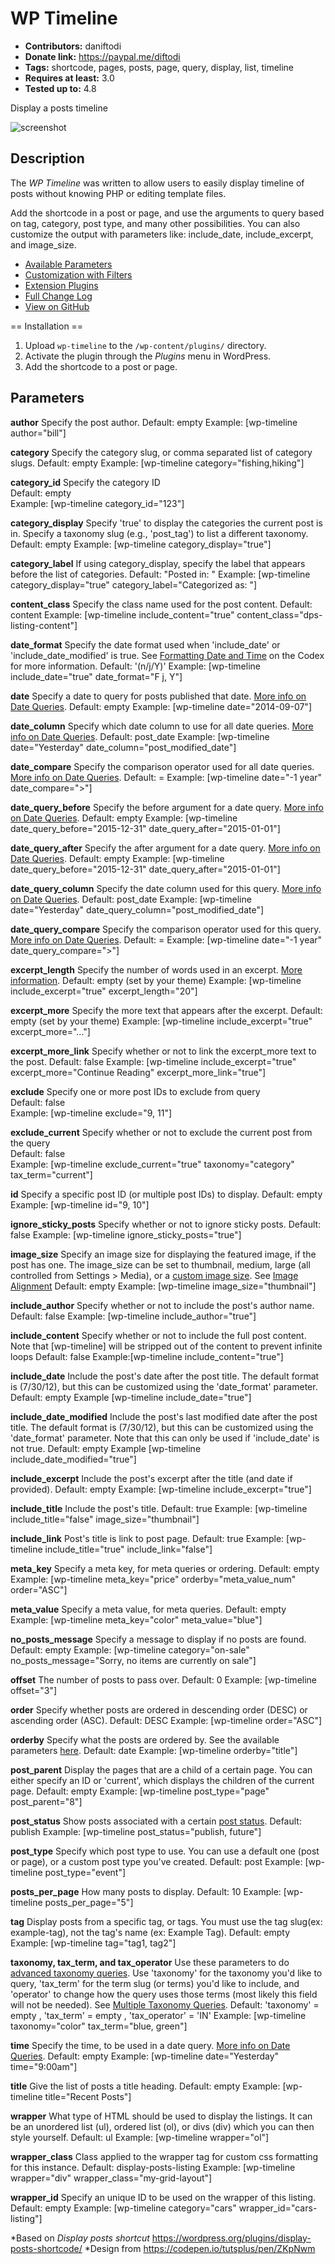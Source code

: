 # WP Timeline #

- **Contributors:** daniftodi
- **Donate link:** https://paypal.me/diftodi
- **Tags:** shortcode, pages, posts, page, query, display, list, timeline
- **Requires at least:** 3.0
- **Tested up to:** 4.8

Display a posts timeline

![screenshot](https://preview.ibb.co/iyWzPm/Screenshot_from_2017_12_17_15_55_23.png)

## Description ##

The *WP Timeline* was written to allow users to easily display timeline of posts without knowing PHP or editing template files.

Add the shortcode in a post or page, and use the arguments to query based on tag, category, post type, and many other possibilities. You can also customize the output with parameters like: include_date, include_excerpt, and image_size.

* [Available Parameters](https://github.com/daniftodi/wp-timeline/blob/master/README.md#parameters)
* [Customization with Filters](https://github.com/daniftodi/wp-timeline/wiki#customization-with-filters)
* [Extension Plugins](https://github.com/daniftodi/wp-timline/wiki#extension-plugins)
* [Full Change Log](https://github.com/daniftodi/wp-timeline/blob/master/CHANGELOG.md)
* [View on GitHub](https://github.com/daniftodi/wp-timeline)

== Installation ==

1. Upload `wp-timeline` to the `/wp-content/plugins/` directory.
1. Activate the plugin through the *Plugins* menu in WordPress.
1. Add the shortcode to a post or page.

## Parameters ##

**author**
Specify the post author.
Default: empty
Example: [wp-timeline author="bill"]

**category**
Specify the category slug, or comma separated list of category slugs.
Default: empty
Example: [wp-timeline category="fishing,hiking"]

**category_id**
Specify the category ID  
Default: empty  
Example: [wp-timeline category_id="123"]

**category_display**
Specify 'true' to display the categories the current post is in. Specify a taxonomy slug (e.g., 'post_tag') to list a different taxonomy.
Default: empty
Example: [wp-timeline category_display="true"]

**category_label**
If using category_display, specify the label that appears before the list of categories.
Default: "Posted in: "
Example: [wp-timeline category_display="true" category_label="Categorized as: "]

**content_class**
Specify the class name used for the post content.
Default: content
Example: [wp-timeline include_content="true" content_class="dps-listing-content"]

**date_format**
Specify the date format used when 'include_date' or 'include_date_modified' is true. See [Formatting Date and Time](http://codex.wordpress.org/Formatting_Date_and_Time) on the Codex for more information.
Default: '(n/j/Y)'
Example: [wp-timeline include_date="true" date_format="F j, Y"]

**date**
Specify a date to query for posts published that date. [More info on Date Queries](https://github.com/billerickson/display-posts-shortcode/wiki#date-queries).
Default: empty
Example: [wp-timeline date="2014-09-07"]

**date_column**
Specify which date column to use for all date queries. [More info on Date Queries](https://github.com/billerickson/display-posts-shortcode/wiki#date-queries).
Default: post_date
Example: [wp-timeline date="Yesterday" date_column="post_modified_date"]

**date_compare**
Specify the comparison operator used for all date queries. [More info on Date Queries](https://github.com/billerickson/display-posts-shortcode/wiki#date-queries).
Default: =
Example: [wp-timeline date="-1 year" date_compare=">"]

**date_query_before**
Specify the before argument for a date query. [More info on Date Queries](https://github.com/billerickson/display-posts-shortcode/wiki#date-queries).
Default: empty
Example: [wp-timeline date_query_before="2015-12-31" date_query_after="2015-01-01"]

**date_query_after**
Specify the after argument for a date query. [More info on Date Queries](h/wiki#date-queries).
Default: empty
Example: [wp-timeline date_query_before="2015-12-31" date_query_after="2015-01-01"]

**date_query_column**
Specify the date column used for this query. [More info on Date Queries](https://github.com/daniftodi/wp-timeline/wiki#date-queries).
Default: post_date
Example: [wp-timeline date="Yesterday" date_query_column="post_modified_date"]

**date_query_compare**
Specify the comparison operator used for this query. [More info on Date Queries](https://github.com/daniftodi/wp-timeline/wiki#date-queries).
Default: =
Example: [wp-timeline date="-1 year" date_query_compare=">"]

**excerpt_length**
Specify the number of words used in an excerpt. [More information](https://github.com/daniftodi/wp-timeline/issues/110).
Default: empty (set by your theme)
Example: [wp-timeline include_excerpt="true" excerpt_length="20"]

**excerpt_more**
Specify the more text that appears after the excerpt.
Default: empty (set by your theme)
Example: [wp-timeline include_excerpt="true" excerpt_more="..."]

**excerpt_more_link**
Specify whether or not to link the excerpt_more text to the post.
Default: false
Example: [wp-timeline include_excerpt="true" excerpt_more="Continue Reading" excerpt_more_link="true"]

**exclude**
Specify one or more post IDs to exclude from query  
Default: false  
Example: [wp-timeline exclude="9, 11"]

**exclude_current**
Specify whether or not to exclude the current post from the query  
Default: false  
Example: [wp-timeline exclude_current="true" taxonomy="category" tax_term="current"]

**id**
Specify a specific post ID (or multiple post IDs) to display.
Default: empty
Example: [wp-timeline id="9, 10"]

**ignore_sticky_posts**
Specify whether or not to ignore sticky posts.
Default: false
Example: [wp-timeline ignore_sticky_posts="true"]

**image_size**
Specify an image size for displaying the featured image, if the post has one. The image_size can be set to thumbnail, medium, large (all controlled from Settings > Media), or a [custom image size](https://developer.wordpress.org/reference/functions/add_image_size/). See [Image Alignment](https://github.com/daniftodi/wp-timeline/wiki#image-alignment)
Default: empty
Example: [wp-timeline image_size="thumbnail"]

**include_author**
Specify whether or not to include the post's author name.
Default: false
Example: [wp-timeline include_author="true"]

**include_content**
Specify whether or not to include the full post content. Note that [wp-timeline] will be stripped out of the content to prevent infinite loops
Default: false
Example:[wp-timeline include_content="true"]

**include_date**
Include the post's date after the post title. The default format is (7/30/12), but this can be customized using the 'date_format' parameter.
Default: empty
Example [wp-timeline include_date="true"]

**include_date_modified**
Include the post's last modified date after the post title. The default format is (7/30/12), but this can be customized using the 'date_format' parameter. Note that this can only be used if 'include_date' is not true.
Default: empty
Example [wp-timeline include_date_modified="true"]

**include_excerpt**
Include the post's excerpt after the title (and date if provided).
Default: empty
Example: [wp-timeline include_excerpt="true"]

**include_title**
Include the post's title.
Default: true
Example: [wp-timeline include_title="false" image_size="thumbnail"]

**include_link**
Post's title is link to post page.
Default: true
Example: [wp-timeline include_title="true" include_link="false"]

**meta_key**
Specify a meta key, for meta queries or ordering.
Default: empty
Example: [wp-timeline meta_key="price" orderby="meta_value_num" order="ASC"]

**meta_value**
Specify a meta value, for meta queries.
Default: empty
Example: [wp-timeline meta_key="color" meta_value="blue"]

**no_posts_message**
Specify a message to display if no posts are found.
Default: empty
Example: [wp-timeline category="on-sale" no_posts_message="Sorry, no items are currently on sale"]

**offset**
The number of posts to pass over.
Default: 0
Example: [wp-timeline offset="3"]

**order**
Specify whether posts are ordered in descending order (DESC) or ascending order (ASC).
Default: DESC
Example: [wp-timeline order="ASC"]

**orderby**
Specify what the posts are ordered by. See the available parameters [here](http://codex.wordpress.org/Class_Reference/WP_Query#Order_.26_Orderby_Parameters).
Default: date
Example: [wp-timeline orderby="title"]

**post_parent**
Display the pages that are a child of a certain page. You can either specify an ID or 'current', which displays the children of the current page.
Default: empty
Example: [wp-timeline post_type="page" post_parent="8"]

**post_status**
Show posts associated with a certain [post status](http://codex.wordpress.org/Class_Reference/WP_Query#Status_Parameters).
Default: publish
Example: [wp-timeline post_status="publish, future"]

**post_type**
Specify which post type to use. You can use a default one (post or page), or a custom post type you've created.
Default: post
Example: [wp-timeline post_type="event"]

**posts_per_page**
How many posts to display.
Default: 10
Example: [wp-timeline posts_per_page="5"]

**tag**
Display posts from a specific tag, or tags. You must use the tag slug(ex: example-tag), not the tag's name (ex: Example Tag).
Default: empty
Example: [wp-timeline tag="tag1, tag2"]

**taxonomy, tax_term, and tax_operator**
Use these parameters to do [advanced taxonomy queries](http://codex.wordpress.org/Class_Reference/WP_Query#Taxonomy_Parameters). Use 'taxonomy' for the taxonomy you'd like to query, 'tax_term' for the term slug (or terms) you'd like to include, and 'operator' to change how the query uses those terms (most likely this field will not be needed). See [Multiple Taxonomy Queries](https://github.com/daniftodi/wp-timeline/wiki#multiple-taxonomy-queries).
Default: 'taxonomy' = empty , 'tax_term' = empty , 'tax_operator' = 'IN'
Example: [wp-timeline taxonomy="color" tax_term="blue, green"]

**time**
Specify the time, to be used in a date query. [More info on Date Queries](https://github.com/daniftodi/wp-timeline/wiki#date-queries).
Default: empty
Example: [wp-timeline date="Yesterday" time="9:00am"]

**title**
Give the list of posts a title heading.
Default: empty
Example: [wp-timeline title="Recent Posts"]

**wrapper**
What type of HTML should be used to display the listings. It can be an unordered list (ul), ordered list (ol), or divs (div) which you can then style yourself.
Default: ul
Example: [wp-timeline wrapper="ol"]

**wrapper_class**
Class applied to the wrapper tag for custom css formatting for this instance.
Default: display-posts-listing
Example: [wp-timeline wrapper="div" wrapper_class="my-grid-layout"]

**wrapper_id**
Specify an unique ID to be used on the wrapper of this listing.
Default: empty
Example: [wp-timeline category="cars" wrapper_id="cars-listing"]

*Based on *Display posts shortcut* https://wordpress.org/plugins/display-posts-shortcode/
*Design from https://codepen.io/tutsplus/pen/ZKpNwm
